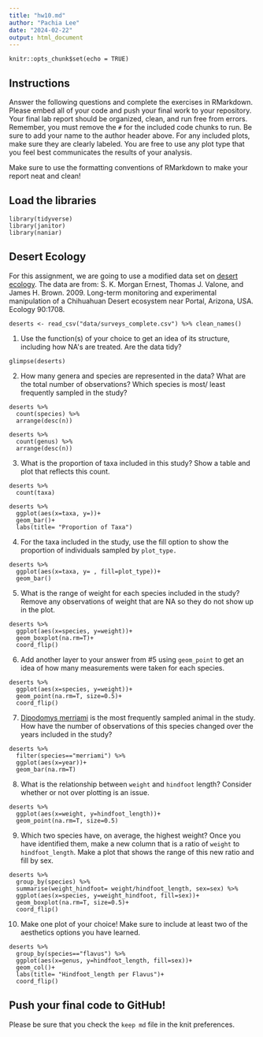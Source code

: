 ```yaml
---
title: "hw10.md"
author: "Pachia Lee"
date: "2024-02-22"
output: html_document
---
```


```{r setup, include=FALSE}
knitr::opts_chunk$set(echo = TRUE)
```

## Instructions
Answer the following questions and complete the exercises in RMarkdown. Please embed all of your code and push your final work to your repository. Your final lab report should be organized, clean, and run free from errors. Remember, you must remove the `#` for the included code chunks to run. Be sure to add your name to the author header above. For any included plots, make sure they are clearly labeled. You are free to use any plot type that you feel best communicates the results of your analysis.  

Make sure to use the formatting conventions of RMarkdown to make your report neat and clean!  

## Load the libraries
```{r message=FALSE, warning=FALSE}
library(tidyverse)
library(janitor)
library(naniar)
``` 

## Desert Ecology
For this assignment, we are going to use a modified data set on [desert ecology](http://esapubs.org/archive/ecol/E090/118/). The data are from: S. K. Morgan Ernest, Thomas J. Valone, and James H. Brown. 2009. Long-term monitoring and experimental manipulation of a Chihuahuan Desert ecosystem near Portal, Arizona, USA. Ecology 90:1708.
```{r}
deserts <- read_csv("data/surveys_complete.csv") %>% clean_names()
```

1. Use the function(s) of your choice to get an idea of its structure, including how NA's are treated. Are the data tidy?  
```{r}
glimpse(deserts)
```

2. How many genera and species are represented in the data? What are the total number of observations? Which species is most/ least frequently sampled in the study?
```{r}
deserts %>% 
  count(species) %>% 
  arrange(desc(n))
```

```{r}
deserts %>% 
  count(genus) %>% 
  arrange(desc(n))
```

3. What is the proportion of taxa included in this study? Show a table and plot that reflects this count.
```{r}
deserts %>% 
  count(taxa)
```


```{r}
deserts %>% 
  ggplot(aes(x=taxa, y=))+
  geom_bar()+
  labs(title= "Proportion of Taxa")
```

4. For the taxa included in the study, use the fill option to show the proportion of individuals sampled by `plot_type.`
```{r}
deserts %>% 
  ggplot(aes(x=taxa, y= , fill=plot_type))+
  geom_bar()
```

5. What is the range of weight for each species included in the study? Remove any observations of weight that are NA so they do not show up in the plot.
```{r}
deserts %>% 
  ggplot(aes(x=species, y=weight))+
  geom_boxplot(na.rm=T)+
  coord_flip()
```

6. Add another layer to your answer from #5 using `geom_point` to get an idea of how many measurements were taken for each species.
```{r}
deserts %>% 
  ggplot(aes(x=species, y=weight))+
  geom_point(na.rm=T, size=0.5)+
  coord_flip()
```

7. [Dipodomys merriami](https://en.wikipedia.org/wiki/Merriam's_kangaroo_rat) is the most frequently sampled animal in the study. How have the number of observations of this species changed over the years included in the study?
```{r}
deserts %>% 
  filter(species=="merriami") %>% 
  ggplot(aes(x=year))+
  geom_bar(na.rm=T)
```

8. What is the relationship between `weight` and `hindfoot` length? Consider whether or not over plotting is an issue.
```{r}
deserts %>% 
  ggplot(aes(x=weight, y=hindfoot_length))+
  geom_point(na.rm=T, size=0.5)
```

9. Which two species have, on average, the highest weight? Once you have identified them, make a new column that is a ratio of `weight` to `hindfoot_length`. Make a plot that shows the range of this new ratio and fill by sex.
```{r}
deserts %>% 
  group_by(species) %>% 
  summarise(weight_hindfoot= weight/hindfoot_length, sex=sex) %>% 
  ggplot(aes(x=species, y=weight_hindfoot, fill=sex))+
  geom_boxplot(na.rm=T, size=0.5)+
  coord_flip()
```

10. Make one plot of your choice! Make sure to include at least two of the aesthetics options you have learned.
```{r}
deserts %>% 
  group_by(species=="flavus") %>% 
  ggplot(aes(x=genus, y=hindfoot_length, fill=sex))+
  geom_col()+
  labs(title= "Hindfoot_length per Flavus")+
  coord_flip()
```

## Push your final code to GitHub!
Please be sure that you check the `keep md` file in the knit preferences. 